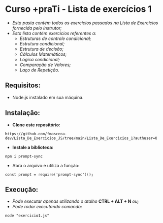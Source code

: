 # Curso +praTi - Lista de exercícios 1

- *Esta pasta contém todos os exercícios passados na Lista de Exercícios fornecida pelo Instrutor;*
- *Esta lista contém exercícios referentes a:*
    - *Estruturas de controle condicional;*
    - *Estrutura condicional;*
    - *Estrutura de decisão;*
    - *Cálculos Matemáticos;*
    - *Lógica condicional;*
    - *Comparação de Valores;*
    - *Laço de Repetição.*

## Requisitos:

- Node.js instalado em sua máquina.

## Instalação:

- **Clone este repositório:**

```
https://github.com/fmascena-dev/Lista_De_Exercicios_JS/tree/main/Lista_De_Exercicios_1?authuser=0
```

- **Instale a biblioteca:**

```
npm i prompt-sync
```

- Abra o arquivo e utiliza a função:

```
const prompt = require('prompt-sync')();
```

## Execução:

- *Pode executar apenas utilizando o atalho* **CTRL + ALT + N** *ou;*
- *Pode rodar executando comando:*

```
node "exercicio1.js"
```

